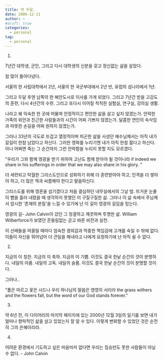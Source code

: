 ```yaml
---
title: 약 두달.
date: 2006-12-11
author: ~
#draft: true
categories:
  - personal
tag:
  - personal
---
```




1.

7년간 대학생, 군인, 그리고 다시 대학생의 신분을 갖고 정신없는 삶을 살았다. 

참 많이 돌아다녔다.

서울의 한 사립대학에서 2년, 서울의 한 국군부대에서 2년 반, 
유럽의 섬나라에서 1년.

그리고 두달 후엔 남쪽의 한 해안도시로 이사를 가게 되었다. 그리고 7년간 받을 고강도의 훈련, 다시 4년간의 수련. 그리고 또다시 이어질 칙칙한 실험실, 연구실, 강의실 생활.

나라고 왜 익숙한 한 곳에 머물며 안정적이고 편안한 삶을 살고 싶지 않겠는가. 안락한 가족의 위안과 친근한 사람들과의 시간이 어찌 기쁘지 않겠는가. 달콤한 연인의 속삭임과 따뜻한 손길을 어찌 원하지 않겠는가. 

그러나 33년의 극도로 뜨겁고 열정적이며 피곤한 삶을 사셨던 예수님께서는 아직 내가 갈길이 한참 남았다고 하신다. 그러한 영화를 누리기엔 내가 아직 한참 젊다고 하신다. 아니 어쩌면 죽는 그 순간까지 그런 안락함을 누리지 못할 지도 모르겠다.

"우리가 그와 함께 영광을 받기 위하여 고난도 함께 받아야 될 것이니라
if indeed we share in his sufferings in order that we may also share in his glory. "

더 세련되고 탁월한 그리스도인으로 성화하기 위해 더 훈련받아야 하고, 인격을 더 쌓아야 하고, 더 많은 책과 씨름해야 한다고 말씀하신다.

그리스도를 위해 영혼을 섬기겠다고 처음 결심하던 내무실에서의 그날 밤. 뜨거운 눈물이 뺨을 흘러 내렸을 때 생각하지 못했던 이 구질구질한  삶. 그러나 이 삶 속에서 주님께서 암시한 '존재의 본질'을 느낄 수 있기에 난 이 길이 영광의 길임을 믿는다. 

영광의 길-
John Calvin이 갔던 그 정결하고 깨끗하며 투명한 삶. William Wilberforce가 보였던 흔들림없는 곧고 바른 비전과 실천. 

이 선배들을 떠올릴 때마다 엄숙한 경외감과 막중한 책임감에 고개를 숙일 수 밖에 없다. 이들이 자신을 뛰어넘어 더 큰일을 해내라고 나에게 요청하기에 난 아직 쉴 수 없다.


2.

지금의 이 칭찬. 지금의 이 축하. 지금의 이 기쁨.
이것도 결국 한낱 순간의 것이 분명하다.
내일의 아픔. 내일의 고독. 내일의 슬픔.
이것도 결국 한낱 순간의 것이 분명할 것이다.

그러나..

"풀은 마르고 꽃은 시드나 우리 하나님의 말씀은 영영히 서리라
the grass withers and the flowers fall, but the word of our God stands forever."


3.


약 6년 전, 이 다이어리의 마지막 페이지에 있는 2000년 12월 3일의 일기를 보면 내가 얼마나 향락적인 삶을 살고 있었는지 잘 알 수 있다. 이렇게 변화할 수 있었던 것은 순전히 그의 은혜이리라.


4.

어려운 환경에서 기도하고 싶은 마음마저 없다면 우리는 짐승만도 못한 사람들이 아닐 수 없다. - John Calvin


 






